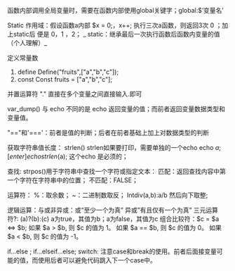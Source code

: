 函数内部调用全局变量时，需要在函数内部使用global关键字；global:$’变量名’

Static 作用域：假设函数a内部 $x = 0;，x++; 执行三次a函数，则返回3次 0 ；加上static后 便是 0，1 ，2； _ static：继承最后一次执行函数后函数内变量的值（个人理解）_

定义常量数
  1. define
  Define("fruits",["a","b","c"]);
  2. const
  Const fruits = ["a","b","c"];

并置运算符 "." 直接在多个变量之间直接输入.即可

var_dump() 与 echo 不同的是 echo 返回变量的值；而前者返回变量数据类型和变量值。

"=="和'==='：前者是值的判断；后者在前者基础上加上对数据类型的判断

获取字符串值长度： strlen() 
strlen如果要打印，需要单独的一个echo echo $a ; [enter] echo strlen($a); 这个echo 是必须的；

查找: strpos()用于字符串中查找一个字符或指定文本：
匹配：返回查找内容中第一个字符在字符串中的位置；
不匹配：FALSE； 

运算符： %：取余数；
~：二进制数取反；
Intdiv(a,b):a/b 然后向下取整;

逻辑运算：与或非异或：或“至少一个为真” 异或”有且仅有一个为真”
三元运算符?:    (a)?(b):(c) a为true，其值为b；a为false，其值为c
组合比较符：$c = $a <=> $b;
如果 $a > $b, 则 $c 的值为 1。
如果 $a == $b, 则 $c 的值为 0。
如果 $a < $b, 则 $c 的值为 -1。

if...else ; if...elseif...else; switch: 注意case和break的使用。前者后面接变量可能的值，而使用后者可以避免代码跳入下一个case中。
